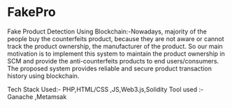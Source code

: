 # FakePro
Fake Product Detection Using Blockchain:-Nowadays, majority of the people buy the counterfeits product, because they are not aware or cannot track the product ownership, the manufacturer of the product. So our main motivation is to implement this system to maintain the product ownership in SCM and provide the anti-counterfeits products to end users/consumers. The proposed system provides reliable and secure product transaction history using blockchain. 

Tech Stack Used:- PHP,HTML/CSS ,JS,Web3.js,Solidity
Tool used :- Ganache ,Metamsak
